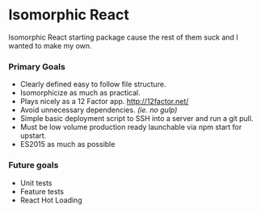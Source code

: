 # Isomorphic React

Isomorphic React starting package cause the rest of them suck and I wanted to make my own.

### Primary Goals
* Clearly defined easy to follow file structure.
* Isomorphicize as much as practical.
* Plays nicely as a 12 Factor app. http://12factor.net/
* Avoid unnecessary dependencies. _(ie. no gulp)_ 
* Simple basic deployment script to SSH into a server and run a git pull.
* Must be low volume production ready launchable via npm start for upstart.
* ES2015 as much as possible

### Future goals
* Unit tests
* Feature tests
* React Hot Loading

